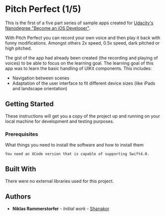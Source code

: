 # Pitch Perfect (1/5)

This is the first of a five part series of sample apps created for [Udacity's Nanodegree "Become an iOS Developer"](https://udacity.com/course/ios-developer-nanodegree--nd003).

With Pitch Perfect you can record your own voice and then play it back with funny modifications. Amongst others 2x speed, 0.5x speed, dark pitched or high pitched.

The gist of the app had already been created (the recording and playing of voices) to be able to focus on the learning goal.
The learning goal of this app was to learn the basic handling of UIKit components. This includes:

* Navigation between scenes
* Adaptation of the user interface to fit different device sizes (like iPads and landscape orientation)

## Getting Started

These instructions will get you a copy of the project up and running on your local machine for development and testing purposes.

### Prerequisites

What things you need to install the software and how to install them

```
You need an XCode version that is capable of supporting Swift4.0.
```

## Built With

There were no external libraries used for this project.

## Authors

* **Niklas Rammerstorfer** - *Initial work* - [Shanakor](https://github.com/Shanakor)
